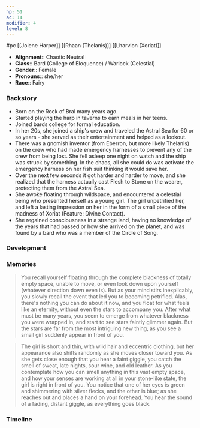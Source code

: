 ```yaml
---
hp: 51
ac: 14
modifier: 4
level: 8
---
```

 #pc [[Jolene Harper]] [[Rhaan (Thelanis)]] [[Lharvion (Xoriat)]]

* **Alignment**:: Chaotic Neutral
* **Class**:: Bard (College of Eloquence) / Warlock (Celestial)
* **Gender**:: Female
* **Pronouns**:: she/her
* **Race**:: Fairy

### Backstory

 * Born on the Rock of Bral many years ago.
 * Started playing the harp in taverns to earn meals in her teens.
 * Joined bards college for formal education.
 * In her 20s, she joined a ship's crew and traveled the Astral Sea for 60 or so years - she served as their entertainment and helped as a lookout.
 * There was a gnomish inventor (from Eberron, but more likely Thelanis) on the crew who had made emergency harnesses to prevent any of the crew from being lost. She fell asleep one night on watch and the ship was struck by something. In the chaos, all she could do was activate the emergency harness on her fish suit thinking it would save her.
 * Over the next few seconds it got harder and harder to move, and she realized that the harness actually cast Flesh to Stone on the wearer, protecting them from the Astral Sea.
 * She awoke floating through wildspace, and encountered a celestial being who presented herself as a young girl. The girl unpetrified her, and left a lasting impression on her in the form of a small piece of the madness of Xoriat (Feature: Divine Contact).
 * She regained consciousness in a strange land, having no knowledge of the years that had passed or how she arrived on the planet, and was found by a bard who was a member of the Circle of Song.

### Development


### Memories

> You recall yourself floating through the complete blackness of totally empty space, unable to move, or even look down upon yourself (whatever direction down even is). But as your mind stirs inexplicably, you slowly recall the event that led you to becoming petrified. Alas, there's nothing you can do about it now, and you float for what feels like an eternity, without even the stars to accompany you. After what must be many years, you seem to emerge from whatever blackness you were wrapped in, and start to see stars faintly glimmer again. But the stars are far from the most intriguing new thing, as you see a small girl suddenly appear in front of you.

> The girl is short and thin, with wild hair and eccentric clothing, but her appearance also shifts randomly as she moves closer toward you. As she gets close enough that you hear a faint giggle, you catch the smell of sweat, late nights, sour wine, and old leather. As you contemplate how you can smell anything in this vast empty space, and how your senses are working at all in your stone-like state, the girl is right in front of you. You notice that one of her eyes is green and shimmering with silver flecks, and the other is blue; as she reaches out and places a hand on your forehead. You hear the sound of a fading, distant giggle, as everything goes black.

### Timeline

